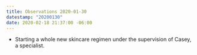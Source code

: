 ```yaml
---
title: Observations 2020-01-30
datestamp: "20200130"
date: 2020-02-18 21:37:00 -06:00
---
```


- Starting a whole new skincare regimen under the supervision of Casey, a specialist.

